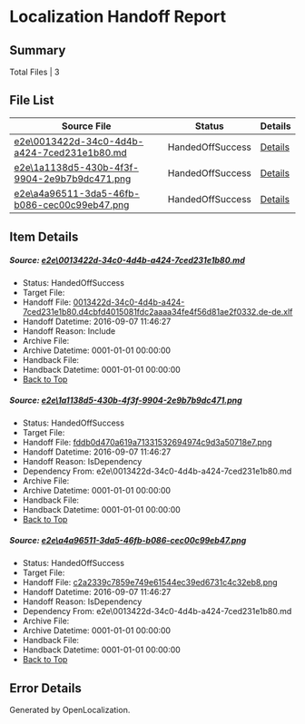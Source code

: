 # <a name='report-top'></a> Localization Handoff Report

## Summary
 Total Files | 3

## File List
 Source File | Status | Details 
 ----------- | ------ | ------- 
 [e2e\0013422d-34c0-4d4b-a424-7ced231e1b80.md](https://github.com/OpenLocalizationTestOrg/ol-test0/blob/d4c37ba575f10ab02bd6bb81ebf1de62616ea4c9/e2e/0013422d-34c0-4d4b-a424-7ced231e1b80.md) | HandedOffSuccess | [Details](#bcccd1a0858a9532bc214fb6cc2c4fd9c86d00441)
 [e2e\1a1138d5-430b-4f3f-9904-2e9b7b9dc471.png](https://github.com/OpenLocalizationTestOrg/ol-test0/blob/d4c37ba575f10ab02bd6bb81ebf1de62616ea4c9/e2e/1a1138d5-430b-4f3f-9904-2e9b7b9dc471.png) | HandedOffSuccess | [Details](#fddb0d470a619a71331532694974c9d3a50718e72)
 [e2e\a4a96511-3da5-46fb-b086-cec00c99eb47.png](https://github.com/OpenLocalizationTestOrg/ol-test0/blob/d4c37ba575f10ab02bd6bb81ebf1de62616ea4c9/e2e/a4a96511-3da5-46fb-b086-cec00c99eb47.png) | HandedOffSuccess | [Details](#c2a2339c7859e749e61544ec39ed6731c4c32eb83)

## Item Details
##### <a name='bcccd1a0858a9532bc214fb6cc2c4fd9c86d00441'></a> Source: [e2e\0013422d-34c0-4d4b-a424-7ced231e1b80.md](https://github.com/OpenLocalizationTestOrg/ol-test0/blob/d4c37ba575f10ab02bd6bb81ebf1de62616ea4c9/e2e/0013422d-34c0-4d4b-a424-7ced231e1b80.md)
* Status: HandedOffSuccess
* Target File: 
* Handoff File: [0013422d-34c0-4d4b-a424-7ced231e1b80.d4cbfd4015081fdc2aaaa34fe4f56d81ae2f0332.de-de.xlf](https://github.com/OpenLocalizationTestOrg/ol-test0-handoff/blob/0926f6765e335f081b9acbcb95e8d157e0229d6f/ol-handoff/OpenLocalizationTestOrg/ol-test0-dede/yuwzho/ht/0013422d-34c0-4d4b-a424-7ced231e1b80.d4cbfd4015081fdc2aaaa34fe4f56d81ae2f0332.de-de.xlf)
* Handoff Datetime: 2016-09-07 11:46:27
* Handoff Reason: Include
* Archive File: 
* Archive Datetime: 0001-01-01 00:00:00
* Handback File: 
* Handback Datetime: 0001-01-01 00:00:00
* [Back to Top](#report-top)

##### <a name='fddb0d470a619a71331532694974c9d3a50718e72'></a> Source: [e2e\1a1138d5-430b-4f3f-9904-2e9b7b9dc471.png](https://github.com/OpenLocalizationTestOrg/ol-test0/blob/d4c37ba575f10ab02bd6bb81ebf1de62616ea4c9/e2e/1a1138d5-430b-4f3f-9904-2e9b7b9dc471.png)
* Status: HandedOffSuccess
* Target File: 
* Handoff File: [fddb0d470a619a71331532694974c9d3a50718e7.png](https://github.com/OpenLocalizationTestOrg/ol-test0-handoff/blob/0926f6765e335f081b9acbcb95e8d157e0229d6f/ol-handoff/OpenLocalizationTestOrg/ol-test0-dede/yuwzho/ht/fddb0d470a619a71331532694974c9d3a50718e7.png)
* Handoff Datetime: 2016-09-07 11:46:27
* Handoff Reason: IsDependency
* Dependency From: e2e\0013422d-34c0-4d4b-a424-7ced231e1b80.md
* Archive File: 
* Archive Datetime: 0001-01-01 00:00:00
* Handback File: 
* Handback Datetime: 0001-01-01 00:00:00
* [Back to Top](#report-top)

##### <a name='c2a2339c7859e749e61544ec39ed6731c4c32eb83'></a> Source: [e2e\a4a96511-3da5-46fb-b086-cec00c99eb47.png](https://github.com/OpenLocalizationTestOrg/ol-test0/blob/d4c37ba575f10ab02bd6bb81ebf1de62616ea4c9/e2e/a4a96511-3da5-46fb-b086-cec00c99eb47.png)
* Status: HandedOffSuccess
* Target File: 
* Handoff File: [c2a2339c7859e749e61544ec39ed6731c4c32eb8.png](https://github.com/OpenLocalizationTestOrg/ol-test0-handoff/blob/0926f6765e335f081b9acbcb95e8d157e0229d6f/ol-handoff/OpenLocalizationTestOrg/ol-test0-dede/yuwzho/ht/c2a2339c7859e749e61544ec39ed6731c4c32eb8.png)
* Handoff Datetime: 2016-09-07 11:46:27
* Handoff Reason: IsDependency
* Dependency From: e2e\0013422d-34c0-4d4b-a424-7ced231e1b80.md
* Archive File: 
* Archive Datetime: 0001-01-01 00:00:00
* Handback File: 
* Handback Datetime: 0001-01-01 00:00:00
* [Back to Top](#report-top)


## Error Details

Generated by OpenLocalization.
